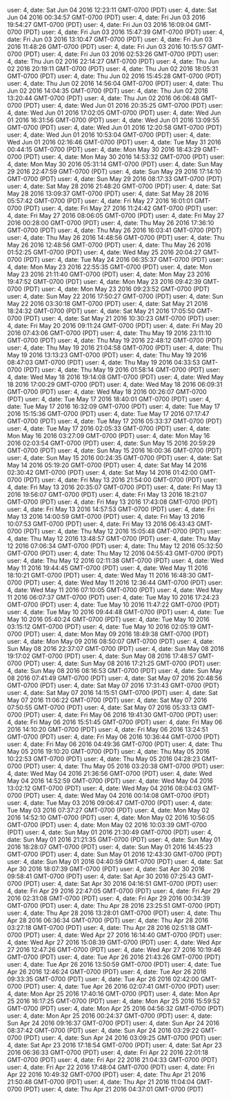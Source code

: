 user: 4, date: Sat Jun 04 2016 12:23:11 GMT-0700 (PDT)
user: 4, date: Sat Jun 04 2016 00:34:57 GMT-0700 (PDT)
user: 4, date: Fri Jun 03 2016 19:54:27 GMT-0700 (PDT)
user: 4, date: Fri Jun 03 2016 16:09:04 GMT-0700 (PDT)
user: 4, date: Fri Jun 03 2016 15:47:39 GMT-0700 (PDT)
user: 4, date: Fri Jun 03 2016 13:10:47 GMT-0700 (PDT)
user: 4, date: Fri Jun 03 2016 11:48:26 GMT-0700 (PDT)
user: 4, date: Fri Jun 03 2016 10:15:57 GMT-0700 (PDT)
user: 4, date: Fri Jun 03 2016 02:53:26 GMT-0700 (PDT)
user: 4, date: Thu Jun 02 2016 22:14:27 GMT-0700 (PDT)
user: 4, date: Thu Jun 02 2016 20:19:11 GMT-0700 (PDT)
user: 4, date: Thu Jun 02 2016 18:05:31 GMT-0700 (PDT)
user: 4, date: Thu Jun 02 2016 15:45:28 GMT-0700 (PDT)
user: 4, date: Thu Jun 02 2016 14:56:04 GMT-0700 (PDT)
user: 4, date: Thu Jun 02 2016 14:04:35 GMT-0700 (PDT)
user: 4, date: Thu Jun 02 2016 13:20:44 GMT-0700 (PDT)
user: 4, date: Thu Jun 02 2016 06:06:48 GMT-0700 (PDT)
user: 4, date: Wed Jun 01 2016 20:35:25 GMT-0700 (PDT)
user: 4, date: Wed Jun 01 2016 17:02:05 GMT-0700 (PDT)
user: 4, date: Wed Jun 01 2016 16:31:56 GMT-0700 (PDT)
user: 4, date: Wed Jun 01 2016 13:09:55 GMT-0700 (PDT)
user: 4, date: Wed Jun 01 2016 12:20:58 GMT-0700 (PDT)
user: 4, date: Wed Jun 01 2016 10:53:04 GMT-0700 (PDT)
user: 4, date: Wed Jun 01 2016 02:16:46 GMT-0700 (PDT)
user: 4, date: Tue May 31 2016 00:44:15 GMT-0700 (PDT)
user: 4, date: Mon May 30 2016 18:43:29 GMT-0700 (PDT)
user: 4, date: Mon May 30 2016 14:53:32 GMT-0700 (PDT)
user: 4, date: Mon May 30 2016 05:31:14 GMT-0700 (PDT)
user: 4, date: Sun May 29 2016 22:47:59 GMT-0700 (PDT)
user: 4, date: Sun May 29 2016 17:14:10 GMT-0700 (PDT)
user: 4, date: Sun May 29 2016 08:17:33 GMT-0700 (PDT)
user: 4, date: Sat May 28 2016 21:48:20 GMT-0700 (PDT)
user: 4, date: Sat May 28 2016 13:09:37 GMT-0700 (PDT)
user: 4, date: Sat May 28 2016 05:57:42 GMT-0700 (PDT)
user: 4, date: Fri May 27 2016 16:01:01 GMT-0700 (PDT)
user: 4, date: Fri May 27 2016 11:24:42 GMT-0700 (PDT)
user: 4, date: Fri May 27 2016 08:06:05 GMT-0700 (PDT)
user: 4, date: Fri May 27 2016 00:28:00 GMT-0700 (PDT)
user: 4, date: Thu May 26 2016 17:36:10 GMT-0700 (PDT)
user: 4, date: Thu May 26 2016 16:03:41 GMT-0700 (PDT)
user: 4, date: Thu May 26 2016 14:48:56 GMT-0700 (PDT)
user: 4, date: Thu May 26 2016 12:48:56 GMT-0700 (PDT)
user: 4, date: Thu May 26 2016 01:52:25 GMT-0700 (PDT)
user: 4, date: Wed May 25 2016 20:04:27 GMT-0700 (PDT)
user: 4, date: Tue May 24 2016 06:35:37 GMT-0700 (PDT)
user: 4, date: Mon May 23 2016 22:55:35 GMT-0700 (PDT)
user: 4, date: Mon May 23 2016 21:11:40 GMT-0700 (PDT)
user: 4, date: Mon May 23 2016 19:47:52 GMT-0700 (PDT)
user: 4, date: Mon May 23 2016 09:42:39 GMT-0700 (PDT)
user: 4, date: Mon May 23 2016 09:23:52 GMT-0700 (PDT)
user: 4, date: Sun May 22 2016 17:50:27 GMT-0700 (PDT)
user: 4, date: Sun May 22 2016 03:30:18 GMT-0700 (PDT)
user: 4, date: Sat May 21 2016 18:24:32 GMT-0700 (PDT)
user: 4, date: Sat May 21 2016 17:05:50 GMT-0700 (PDT)
user: 4, date: Sat May 21 2016 10:30:23 GMT-0700 (PDT)
user: 4, date: Fri May 20 2016 09:11:24 GMT-0700 (PDT)
user: 4, date: Fri May 20 2016 07:43:06 GMT-0700 (PDT)
user: 4, date: Thu May 19 2016 23:11:10 GMT-0700 (PDT)
user: 4, date: Thu May 19 2016 22:48:12 GMT-0700 (PDT)
user: 4, date: Thu May 19 2016 21:04:58 GMT-0700 (PDT)
user: 4, date: Thu May 19 2016 13:13:23 GMT-0700 (PDT)
user: 4, date: Thu May 19 2016 08:47:03 GMT-0700 (PDT)
user: 4, date: Thu May 19 2016 04:33:53 GMT-0700 (PDT)
user: 4, date: Thu May 19 2016 01:58:14 GMT-0700 (PDT)
user: 4, date: Wed May 18 2016 19:14:08 GMT-0700 (PDT)
user: 4, date: Wed May 18 2016 17:00:29 GMT-0700 (PDT)
user: 4, date: Wed May 18 2016 06:09:31 GMT-0700 (PDT)
user: 4, date: Wed May 18 2016 00:26:07 GMT-0700 (PDT)
user: 4, date: Tue May 17 2016 18:40:01 GMT-0700 (PDT)
user: 4, date: Tue May 17 2016 16:32:09 GMT-0700 (PDT)
user: 4, date: Tue May 17 2016 15:15:36 GMT-0700 (PDT)
user: 4, date: Tue May 17 2016 07:17:47 GMT-0700 (PDT)
user: 4, date: Tue May 17 2016 05:33:37 GMT-0700 (PDT)
user: 4, date: Tue May 17 2016 02:05:33 GMT-0700 (PDT)
user: 4, date: Mon May 16 2016 03:27:09 GMT-0700 (PDT)
user: 4, date: Mon May 16 2016 02:03:54 GMT-0700 (PDT)
user: 4, date: Sun May 15 2016 20:59:29 GMT-0700 (PDT)
user: 4, date: Sun May 15 2016 16:00:36 GMT-0700 (PDT)
user: 4, date: Sun May 15 2016 00:24:35 GMT-0700 (PDT)
user: 4, date: Sat May 14 2016 05:19:20 GMT-0700 (PDT)
user: 4, date: Sat May 14 2016 02:30:42 GMT-0700 (PDT)
user: 4, date: Sat May 14 2016 01:42:00 GMT-0700 (PDT)
user: 4, date: Fri May 13 2016 21:54:00 GMT-0700 (PDT)
user: 4, date: Fri May 13 2016 20:35:07 GMT-0700 (PDT)
user: 4, date: Fri May 13 2016 19:56:07 GMT-0700 (PDT)
user: 4, date: Fri May 13 2016 18:21:07 GMT-0700 (PDT)
user: 4, date: Fri May 13 2016 17:43:08 GMT-0700 (PDT)
user: 4, date: Fri May 13 2016 14:57:53 GMT-0700 (PDT)
user: 4, date: Fri May 13 2016 14:00:59 GMT-0700 (PDT)
user: 4, date: Fri May 13 2016 10:07:53 GMT-0700 (PDT)
user: 4, date: Fri May 13 2016 06:43:43 GMT-0700 (PDT)
user: 4, date: Thu May 12 2016 15:05:48 GMT-0700 (PDT)
user: 4, date: Thu May 12 2016 13:48:57 GMT-0700 (PDT)
user: 4, date: Thu May 12 2016 07:06:34 GMT-0700 (PDT)
user: 4, date: Thu May 12 2016 05:32:50 GMT-0700 (PDT)
user: 4, date: Thu May 12 2016 04:55:43 GMT-0700 (PDT)
user: 4, date: Thu May 12 2016 02:11:38 GMT-0700 (PDT)
user: 4, date: Wed May 11 2016 19:44:45 GMT-0700 (PDT)
user: 4, date: Wed May 11 2016 18:10:21 GMT-0700 (PDT)
user: 4, date: Wed May 11 2016 16:48:30 GMT-0700 (PDT)
user: 4, date: Wed May 11 2016 12:36:44 GMT-0700 (PDT)
user: 4, date: Wed May 11 2016 07:10:05 GMT-0700 (PDT)
user: 4, date: Wed May 11 2016 06:07:37 GMT-0700 (PDT)
user: 4, date: Tue May 10 2016 17:24:23 GMT-0700 (PDT)
user: 4, date: Tue May 10 2016 11:47:22 GMT-0700 (PDT)
user: 4, date: Tue May 10 2016 09:44:48 GMT-0700 (PDT)
user: 4, date: Tue May 10 2016 05:40:24 GMT-0700 (PDT)
user: 4, date: Tue May 10 2016 03:15:12 GMT-0700 (PDT)
user: 4, date: Tue May 10 2016 02:05:19 GMT-0700 (PDT)
user: 4, date: Mon May 09 2016 18:49:38 GMT-0700 (PDT)
user: 4, date: Mon May 09 2016 08:50:07 GMT-0700 (PDT)
user: 4, date: Sun May 08 2016 22:37:07 GMT-0700 (PDT)
user: 4, date: Sun May 08 2016 19:17:02 GMT-0700 (PDT)
user: 4, date: Sun May 08 2016 17:48:57 GMT-0700 (PDT)
user: 4, date: Sun May 08 2016 17:21:25 GMT-0700 (PDT)
user: 4, date: Sun May 08 2016 08:16:53 GMT-0700 (PDT)
user: 4, date: Sun May 08 2016 07:41:49 GMT-0700 (PDT)
user: 4, date: Sat May 07 2016 20:48:56 GMT-0700 (PDT)
user: 4, date: Sat May 07 2016 17:31:43 GMT-0700 (PDT)
user: 4, date: Sat May 07 2016 14:15:51 GMT-0700 (PDT)
user: 4, date: Sat May 07 2016 11:06:22 GMT-0700 (PDT)
user: 4, date: Sat May 07 2016 07:50:55 GMT-0700 (PDT)
user: 4, date: Sat May 07 2016 05:33:13 GMT-0700 (PDT)
user: 4, date: Fri May 06 2016 19:41:30 GMT-0700 (PDT)
user: 4, date: Fri May 06 2016 15:51:45 GMT-0700 (PDT)
user: 4, date: Fri May 06 2016 14:10:20 GMT-0700 (PDT)
user: 4, date: Fri May 06 2016 13:24:51 GMT-0700 (PDT)
user: 4, date: Fri May 06 2016 10:36:44 GMT-0700 (PDT)
user: 4, date: Fri May 06 2016 04:49:36 GMT-0700 (PDT)
user: 4, date: Thu May 05 2016 19:10:20 GMT-0700 (PDT)
user: 4, date: Thu May 05 2016 10:22:53 GMT-0700 (PDT)
user: 4, date: Thu May 05 2016 04:28:23 GMT-0700 (PDT)
user: 4, date: Thu May 05 2016 03:20:38 GMT-0700 (PDT)
user: 4, date: Wed May 04 2016 21:36:56 GMT-0700 (PDT)
user: 4, date: Wed May 04 2016 14:52:59 GMT-0700 (PDT)
user: 4, date: Wed May 04 2016 13:02:12 GMT-0700 (PDT)
user: 4, date: Wed May 04 2016 08:04:03 GMT-0700 (PDT)
user: 4, date: Wed May 04 2016 00:14:08 GMT-0700 (PDT)
user: 4, date: Tue May 03 2016 09:06:47 GMT-0700 (PDT)
user: 4, date: Tue May 03 2016 07:37:27 GMT-0700 (PDT)
user: 4, date: Mon May 02 2016 14:52:10 GMT-0700 (PDT)
user: 4, date: Mon May 02 2016 10:56:05 GMT-0700 (PDT)
user: 4, date: Mon May 02 2016 10:03:39 GMT-0700 (PDT)
user: 4, date: Sun May 01 2016 21:30:49 GMT-0700 (PDT)
user: 4, date: Sun May 01 2016 21:21:35 GMT-0700 (PDT)
user: 4, date: Sun May 01 2016 18:28:07 GMT-0700 (PDT)
user: 4, date: Sun May 01 2016 14:45:23 GMT-0700 (PDT)
user: 4, date: Sun May 01 2016 12:43:30 GMT-0700 (PDT)
user: 4, date: Sun May 01 2016 04:40:59 GMT-0700 (PDT)
user: 4, date: Sat Apr 30 2016 18:07:39 GMT-0700 (PDT)
user: 4, date: Sat Apr 30 2016 09:58:41 GMT-0700 (PDT)
user: 4, date: Sat Apr 30 2016 07:25:43 GMT-0700 (PDT)
user: 4, date: Sat Apr 30 2016 04:16:51 GMT-0700 (PDT)
user: 4, date: Fri Apr 29 2016 22:47:05 GMT-0700 (PDT)
user: 4, date: Fri Apr 29 2016 02:31:08 GMT-0700 (PDT)
user: 4, date: Fri Apr 29 2016 00:34:39 GMT-0700 (PDT)
user: 4, date: Thu Apr 28 2016 23:25:51 GMT-0700 (PDT)
user: 4, date: Thu Apr 28 2016 13:28:01 GMT-0700 (PDT)
user: 4, date: Thu Apr 28 2016 06:36:34 GMT-0700 (PDT)
user: 4, date: Thu Apr 28 2016 03:27:18 GMT-0700 (PDT)
user: 4, date: Thu Apr 28 2016 02:51:18 GMT-0700 (PDT)
user: 4, date: Wed Apr 27 2016 16:14:40 GMT-0700 (PDT)
user: 4, date: Wed Apr 27 2016 15:08:39 GMT-0700 (PDT)
user: 4, date: Wed Apr 27 2016 12:47:26 GMT-0700 (PDT)
user: 4, date: Wed Apr 27 2016 10:19:46 GMT-0700 (PDT)
user: 4, date: Tue Apr 26 2016 21:43:26 GMT-0700 (PDT)
user: 4, date: Tue Apr 26 2016 13:50:59 GMT-0700 (PDT)
user: 4, date: Tue Apr 26 2016 12:46:24 GMT-0700 (PDT)
user: 4, date: Tue Apr 26 2016 09:33:35 GMT-0700 (PDT)
user: 4, date: Tue Apr 26 2016 02:42:00 GMT-0700 (PDT)
user: 4, date: Tue Apr 26 2016 02:07:41 GMT-0700 (PDT)
user: 4, date: Mon Apr 25 2016 17:40:16 GMT-0700 (PDT)
user: 4, date: Mon Apr 25 2016 16:17:25 GMT-0700 (PDT)
user: 4, date: Mon Apr 25 2016 15:59:52 GMT-0700 (PDT)
user: 4, date: Mon Apr 25 2016 04:56:32 GMT-0700 (PDT)
user: 4, date: Mon Apr 25 2016 00:24:37 GMT-0700 (PDT)
user: 4, date: Sun Apr 24 2016 09:16:37 GMT-0700 (PDT)
user: 4, date: Sun Apr 24 2016 08:37:42 GMT-0700 (PDT)
user: 4, date: Sun Apr 24 2016 03:29:22 GMT-0700 (PDT)
user: 4, date: Sun Apr 24 2016 03:09:25 GMT-0700 (PDT)
user: 4, date: Sat Apr 23 2016 17:18:54 GMT-0700 (PDT)
user: 4, date: Sat Apr 23 2016 06:36:33 GMT-0700 (PDT)
user: 4, date: Fri Apr 22 2016 22:01:18 GMT-0700 (PDT)
user: 4, date: Fri Apr 22 2016 21:04:33 GMT-0700 (PDT)
user: 4, date: Fri Apr 22 2016 17:48:04 GMT-0700 (PDT)
user: 4, date: Fri Apr 22 2016 10:49:32 GMT-0700 (PDT)
user: 4, date: Thu Apr 21 2016 21:50:48 GMT-0700 (PDT)
user: 4, date: Thu Apr 21 2016 11:04:04 GMT-0700 (PDT)
user: 4, date: Thu Apr 21 2016 04:37:01 GMT-0700 (PDT)
